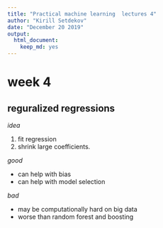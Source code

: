 ```yaml
---
title: "Practical machine learning  lectures 4"
author: "Kirill Setdekov"
date: "December 20 2019"
output:
  html_document:
    keep_md: yes
---
```




# week 4

## reguralized regressions

_idea_

1. fit regression
2. shrink large coefficients.

*good*

* can help with bias
* can help with model selection

*bad*

* may be computationally hard on big data
* worse than random forest and boosting
